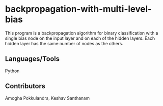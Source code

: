 # backpropagation-with-multi-level-bias
This program is a backpropagation algorithm for binary classification with a single bias node on the input layer and on each of the hidden layers. Each hidden layer has the same number of nodes as the others.
## Languages/Tools
Python
## Contributors
Amogha Pokkulandra, Keshav Santhanam

